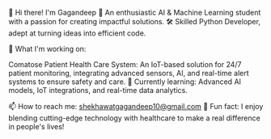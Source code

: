 👋 Hi there! I'm Gagandeep
🌟 An enthusiastic AI & Machine Learning student with a passion for creating impactful solutions.
🛠️ Skilled Python Developer, adept at turning ideas into efficient code.

🔭 What I'm working on:

Comatose Patient Health Care System: An IoT-based solution for 24/7 patient monitoring, integrating advanced sensors, AI, and real-time alert systems to ensure safety and care.
🌱 Currently learning: Advanced AI models, IoT integrations, and real-time data analytics.

📫 How to reach me: shekhawatgagandeep10@gmail.com
🚀 Fun fact: I enjoy blending cutting-edge technology with healthcare to make a real difference in people's lives!

